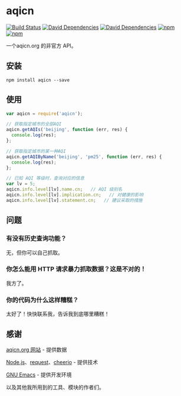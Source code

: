 # aqicn

[![Build Status](https://img.shields.io/travis/ctgnauh/aqicn/master.svg)](https://travis-ci.org/ctgnauh/aqicn)
[![David Dependencies](https://img.shields.io/david/ctgnauh/aqicn.svg)](https://david-dm.org/ctgnauh/aqicn)
[![David Dependencies](https://img.shields.io/david/dev/ctgnauh/aqicn.svg)](https://david-dm.org/ctgnauh/aqicn#info=devDependencies&view=table)
[![npm](https://img.shields.io/npm/v/aqicn.svg)](https://www.npmjs.com/package/aqicn)
[![npm](https://img.shields.io/npm/l/aqicn.svg)](https://www.npmjs.com/package/aqicn)

一个aqicn.org 的非官方 API。

## 安装

```
npm install aqicn --save
```

## 使用

```javascript
var aqicn = require('aqicn');

// 获取指定城市的全部AQI
aqicn.getAQIs('beijing', function (err, res) {
  console.log(res);
};

// 获取指定城市的某一种AQI
aqicn.getAQIByName('beijing', 'pm25', function (err, res) {
  console.log(res);
};

// 已知 AQI 等级时，查询对应的信息
var lv = 5;
aqicn.info.level[lv].name.cn;   // AQI 级别名
aqicn.info.level[lv].implication.cn;   // 对健康的影响
aqicn.info.level[lv].statement.cn;   // 建议采取的措施
```

## 问题

### 有没有历史查询功能？

无，但你可以自己抓取。

### 你怎么能用 HTTP 请求暴力抓取数据？这是不对的！

我方了。

### 你的代码为什么这样糟糕？

太好了！快快联系我，告诉我到底哪里糟糕！

## 感谢

[aqicn.org 网站](http://aqicn.org) - 提供数据

[Node.js](https://nodejs.org/)、[request](https://github.com/request/request)、[cheerio](https://github.com/cheeriojs/cheerio) - 提供技术

[GNU Emacs](https://www.gnu.org/software/emacs) - 提供开发环境

以及其他我所用到的工具、模块的作者们。
